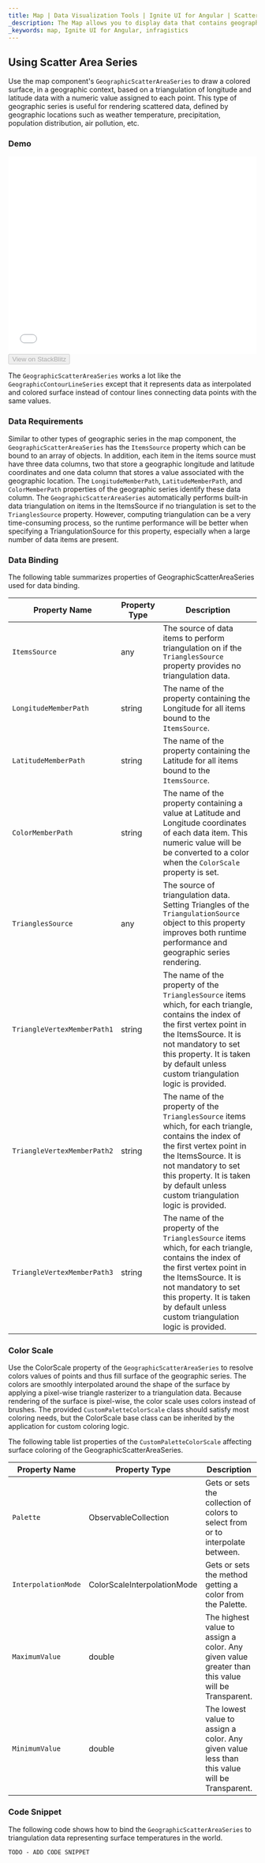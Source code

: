 ```yaml
---
title: Map | Data Visualization Tools | Ignite UI for Angular | Scatter Area Series | Infragistics
_description: The Map allows you to display data that contains geographic locations from view models or geo-spatial data loaded from shape files on geographic imagery maps.View the demo, dependencies, usage and toolbar for more information.
_keywords: map, Ignite UI for Angular, infragistics
---
```


## Using Scatter Area Series

Use the map component's `GeographicScatterAreaSeries` to draw a colored surface, in a geographic context, based on a triangulation of longitude and latitude data with a numeric value assigned to each point. This type of geographic series is useful for rendering scattered data, defined by geographic locations such as weather temperature, precipitation, population distribution, air pollution, etc.

### Demo

<div class="sample-container loading" style="height: 400px">
    <iframe id="geo-map-type-scatter-area-series-iframe" src='{environment:demosBaseUrl}/maps/geo-map-type-scatter-area-series' width="100%" height="100%" seamless frameBorder="0" onload="onXPlatSampleIframeContentLoaded(this);"></iframe>
</div>
<div>
    <button data-localize="stackblitz" disabled class="stackblitz-btn"   data-iframe-id="geo-map-type-scatter-area-series-iframe" data-demos-base-url="{environment:demosBaseUrl}">View on StackBlitz
    </button>
</div>

<div class="divider--half"></div>

The `GeographicScatterAreaSeries` works a lot like the `GeographicContourLineSeries` except that it represents data as interpolated and colored surface instead of contour lines connecting data points with the same values.

### Data Requirements

Similar to other types of geographic series in the map component, the `GeographicScatterAreaSeries` has the `ItemsSource` property which can be bound to an array of objects. In addition, each item in the items source must have three data columns, two that store a geographic longitude and latitude coordinates and one data column that stores a value associated with the geographic location. The `LongitudeMemberPath`, `LatitudeMemberPath`, and `ColorMemberPath` properties of the geographic series identify these data column.
The `GeographicScatterAreaSeries` automatically performs built-in data triangulation on items in the ItemsSource if no triangulation is set to the `TrianglesSource` property. However, computing triangulation can be a very time-consuming process, so the runtime performance will be better when specifying a TriangulationSource for this property, especially when a large number of data items are present.

### Data Binding

The following table summarizes properties of GeographicScatterAreaSeries used for data binding.

| Property Name               | Property Type | Description                                                                                                                                                                                                                                                        |
| --------------------------- | ------------- | ------------------------------------------------------------------------------------------------------------------------------------------------------------------------------------------------------------------------------------------------------------------ |
| `ItemsSource`               | any           | The source of data items to perform triangulation on if the `TrianglesSource` property provides no triangulation data.                                                                                                                                             |
| `LongitudeMemberPath`       | string        | The name of the property containing the Longitude for all items bound to the `ItemsSource`.                                                                                                                                                                        |
| `LatitudeMemberPath`        | string        | The name of the property containing the Latitude for all items bound to the `ItemsSource`.                                                                                                                                                                         |
| `ColorMemberPath`           | string        | The name of the property containing a value at Latitude and Longitude coordinates of each data item. This numeric value will be be converted to a color when the `ColorScale` property is set.                                                                     |
| `TrianglesSource`           | any           | The source of triangulation data. Setting Triangles of the `TriangulationSource` object to this property improves both runtime performance and geographic series rendering.                                                                                        |
| `TriangleVertexMemberPath1` | string        | The name of the property of the `TrianglesSource` items which, for each triangle, contains the index of the first vertex point in the ItemsSource. It is not mandatory to set this property. It is taken by default unless custom triangulation logic is provided. |
| `TriangleVertexMemberPath2` | string        | The name of the property of the `TrianglesSource` items which, for each triangle, contains the index of the first vertex point in the ItemsSource. It is not mandatory to set this property. It is taken by default unless custom triangulation logic is provided. |
| `TriangleVertexMemberPath3` | string        | The name of the property of the `TrianglesSource` items which, for each triangle, contains the index of the first vertex point in the ItemsSource. It is not mandatory to set this property. It is taken by default unless custom triangulation logic is provided. |

### Color Scale

Use the ColorScale property of the `GeographicScatterAreaSeries` to resolve colors values of points and thus fill surface of the geographic series. The colors are smoothly interpolated around the shape of the surface by applying a pixel-wise triangle rasterizer to a triangulation data. Because rendering of the surface is pixel-wise, the color scale uses colors instead of brushes.
The provided `CustomPaletteColorScale` class should satisfy most coloring needs, but the ColorScale base class can be inherited by the application for custom coloring logic.

The following table list properties of the `CustomPaletteColorScale` affecting surface coloring of the GeographicScatterAreaSeries.

| Property Name       | Property Type               | Description                                                                                       |
| ------------------- | --------------------------- | ------------------------------------------------------------------------------------------------- |
| `Palette`           | ObservableCollection<Color> | Gets or sets the collection of colors to select from or to interpolate between.                   |
| `InterpolationMode` | ColorScaleInterpolationMode | Gets or sets the method getting a color from the Palette.                                         |
| `MaximumValue`      | double                      | The highest value to assign a color. Any given value greater than this value will be Transparent. |
| `MinimumValue`      | double                      | The lowest value to assign a color. Any given value less than this value will be Transparent.     |

### Code Snippet

The following code shows how to bind the `GeographicScatterAreaSeries` to triangulation data representing surface temperatures in the world.

<!-- Angular -->

```html
TODO - ADD CODE SNIPPET
```

```typescript

```
